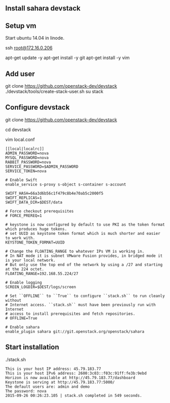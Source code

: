 ## Install sahara devstack

## Setup vm

Start ubuntu 14.04 in linode.

ssh root@172.16.0.206

apt-get update -y
apt-get install -y git
apt-get install -y vim

## Add user

git clone https://github.com/openstack-dev/devstack
./devstack/tools/create-stack-user.sh
su stack

## Configure devstack

git clone https://github.com/openstack-dev/devstack

cd devstack

vim local.conf

```
[[local|localrc]]
ADMIN_PASSWORD=nova
MYSQL_PASSWORD=nova
RABBIT_PASSWORD=nova
SERVICE_PASSWORD=$ADMIN_PASSWORD
SERVICE_TOKEN=nova

# Enable Swift
enable_service s-proxy s-object s-container s-account

SWIFT_HASH=66a3d6b56c1f479c8b4e70ab5c2000f5
SWIFT_REPLICAS=1
SWIFT_DATA_DIR=$DEST/data

# Force checkout prerequisites
# FORCE_PREREQ=1

# keystone is now configured by default to use PKI as the token format which produces huge tokens.
# set UUID as keystone token format which is much shorter and easier to work with.
KEYSTONE_TOKEN_FORMAT=UUID

# Change the FLOATING_RANGE to whatever IPs VM is working in.
# In NAT mode it is subnet VMware Fusion provides, in bridged mode it is your local network.
# But only use the top end of the network by using a /27 and starting at the 224 octet.
FLOATING_RANGE=192.168.55.224/27

# Enable logging
SCREEN_LOGDIR=$DEST/logs/screen

# Set ``OFFLINE`` to ``True`` to configure ``stack.sh`` to run cleanly without
# Internet access. ``stack.sh`` must have been previously run with Internet
# access to install prerequisites and fetch repositories.
# OFFLINE=True

# Enable sahara
enable_plugin sahara git://git.openstack.org/openstack/sahara
```

## Start installation

./stack.sh

```
This is your host IP address: 45.79.183.77
This is your host IPv6 address: 2600:3c03::f03c:91ff:fe3b:9ebd
Horizon is now available at http://45.79.183.77/dashboard
Keystone is serving at http://45.79.183.77:5000/
The default users are: admin and demo
The password: nova
2015-09-26 00:26:23.105 | stack.sh completed in 549 seconds.
```


